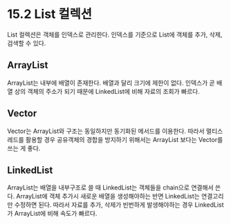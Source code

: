# 15.2 List 컬렉션
List 컬렉션은 객체를 인덱스로 관리한다. 인덱스를 기준으로 List에 객체를 추가, 삭제, 검색할 수 있다.

## ArrayList
ArrayList는 내부에 배열이 존재한다. 배열과 달리 크기에 제한이 없다.
인덱스가 곧 배열 상의 객체의 주소가 되기 때문에 LinkedList에 비해 자료의 조회가 빠르다.



## Vector
Vector는 ArrayList와 구조는 동일하지만 동기화된 메서드를 이용한다.
따라서 멀티스레드를 활용할 경우 공유객체의 경합을 방지하기 위해서는 ArrayList 보다는 Vector를 쓰는 게 좋다.

## LinkedList
ArrayList는 배열을 내부구조로 쓸 때 LinkedList는 객체들을 chain으로 연결해서 쓴다.
ArrayList에 객체 추가시 새로운 배열을 생성해야하는 반면 LinkedList는 연결고리만 수정하면 된다.
따라서 자료를 추가, 삭제가 빈번하게 발생해야하는 경우 LinkedList가 ArrayList에 비해 속도가 빠르다.
